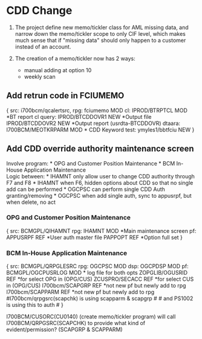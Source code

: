 # CDD Change

1. The project define new memo/tickler class for AML missing data, and narrow down the memo/tickler scope to only CIF level, which makes much sense that if "missing data" should only happen to a customer instead of an account.  

2. The creation of a memo/tickler now has 2 ways:     
    - manual adding at option 10     
    - weekly scan   

## Add retrun code in FCIUMEMO
{
	src:    i700bcm/qcalertsrc,
	rpg:    fciumemo MOD
    cl:     IPROD/BTRPTCL MOD    *BT report cl 
    query:  IPROD/BTCDDOVR1 NEW  *Output file
            IPROD/BTCDDOVR2 NEW  *Output report (usrdta-BTCDDOVR)
    dtaara: I700BCM/MEOTKRPARM MOD    * CDD Keyword 
    test:   ymyles1/bbtfciu NEW
}

## Add CDD override authority maintenance screen
Involve program: 
    * OPG and Customer Position Maintenance 
    * BCM In-House Application Maintenance  
Logic between:
    * IHAMNT only allow user to change CDD authority through F7 and F8
    * IHAMNT when F6, hidden options about CDD so that no single add can be performed
    * OGCPSC can perform single CDD Auth granting/removing
    * OGCPSC when add single auth, sync to appusrpf, but when delete, no act

### OPG and Customer Position Maintenance 
{
    src:    BCMGPL/QIHAMNT
    rpg:    IHAMNT MOD     *Main maintenance screen
    pf:     APPUSRPF REF   *User auth master file
            PAPPOPT REF    *Option full set
} 

### BCM In-House Application Maintenance  
{
    src:    BCMGPL/QRPGLESRC
    rpg:    OGCPSC MOD
    dsp:    OGCPDSP MOD
    pf:     BCMGPL/OGCPUSRLOG MOD            * log file for both opts
            ZOPGLIB/OGUSRID REF              *for select OPG in (OPG/CUS)
            ZCUSPRO/SECACC REF               *for select CUS in (OPG/CUS)
            I700bcm/SCAPGRP REF              *not new pf but newly add to rpg
            I700bcm/SCAPPARM REF             *not new pf but newly add to rpg
    #I700bcm/qrpgsrc(scapchk) is using scapparm & scapgrp #
    # and PS1002 is using this to auth #
}


I700BCM/CUSORC(CU0140) (create memo/tickler program) will call I700BCM/QRPGSRC(SCAPCHK) to provide what kind of evident/permission? (SCAPGRP & SCAPPARM)
